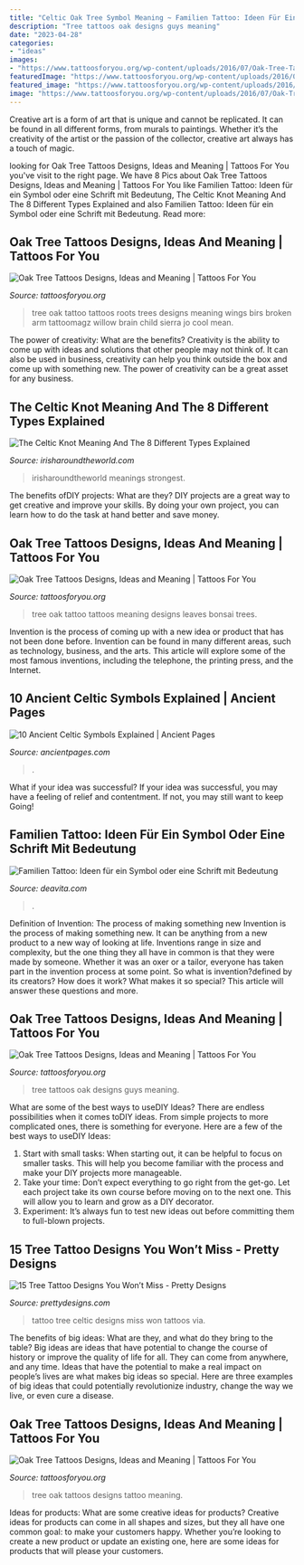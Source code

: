```yaml
---
title: "Celtic Oak Tree Symbol Meaning ~ Familien Tattoo: Ideen Für Ein Symbol Oder Eine Schrift Mit Bedeutung"
description: "Tree tattoos oak designs guys meaning"
date: "2023-04-28"
categories:
- "ideas"
images:
- "https://www.tattoosforyou.org/wp-content/uploads/2016/07/Oak-Tree-Tattoos-for-Guys.jpg"
featuredImage: "https://www.tattoosforyou.org/wp-content/uploads/2016/03/Oak-Tree-Tattoo-Color.jpg"
featured_image: "https://www.tattoosforyou.org/wp-content/uploads/2016/03/Tattoos-of-Oak-Trees.jpg"
image: "https://www.tattoosforyou.org/wp-content/uploads/2016/07/Oak-Tree-Tattoos-for-Guys.jpg"
---
```



Creative art is a form of art that is unique and cannot be replicated. It can be found in all different forms, from murals to paintings. Whether it’s the creativity of the artist or the passion of the collector, creative art always has a touch of magic.

	

		
looking for Oak Tree Tattoos Designs, Ideas and Meaning | Tattoos For You you've visit to the right page. We have 8 Pics about Oak Tree Tattoos Designs, Ideas and Meaning | Tattoos For You like Familien Tattoo: Ideen für ein Symbol oder eine Schrift mit Bedeutung, The Celtic Knot Meaning And The 8 Different Types Explained and also Familien Tattoo: Ideen für ein Symbol oder eine Schrift mit Bedeutung. Read more:
		
    
## Oak Tree Tattoos Designs, Ideas And Meaning | Tattoos For You

<img loading=lazy src="https://www.tattoosforyou.org/wp-content/uploads/2016/03/Tattoos-of-Oak-Trees.jpg" onerror="this.onerror=null;this.src='https://tse3.mm.bing.net/th?id=OIP.9SaZNnRF-GEl9qYxgBUSyQHaHa&amp;pid=15.1';" alt="Oak Tree Tattoos Designs, Ideas and Meaning | Tattoos For You">

_Source: tattoosforyou.org_

>tree oak tattoo tattoos roots trees designs meaning wings birs broken arm tattoomagz willow brain child sierra jo cool mean. 

	

The power of creativity: What are the benefits?
Creativity is the ability to come up with ideas and solutions that other people may not think of. It can also be used in business, creativity can help you think outside the box and come up with something new. The power of creativity can be a great asset for any business.

    
## The Celtic Knot Meaning And The 8 Different Types Explained

<img loading=lazy src="https://irisharoundtheworld.com/wp-content/uploads/2020/11/Sailors-Knot-celtic-symbol-pin-683x1024.png" onerror="this.onerror=null;this.src='https://tse1.mm.bing.net/th?id=OIP.B_WxYEjcFKjYjhFdXm4K0QHaLG&amp;pid=15.1';" alt="The Celtic Knot Meaning And The 8 Different Types Explained">

_Source: irisharoundtheworld.com_

>irisharoundtheworld meanings strongest. 

	

The benefits ofDIY projects: What are they?
DIY projects are a great way to get creative and improve your skills. By doing your own project, you can learn how to do the task at hand better and save money.

    
## Oak Tree Tattoos Designs, Ideas And Meaning | Tattoos For You

<img loading=lazy src="https://www.tattoosforyou.org/wp-content/uploads/2016/03/Oak-Tree-Tattoo-Color.jpg" onerror="this.onerror=null;this.src='https://tse2.mm.bing.net/th?id=OIP.omwD66TlF32nimR1NSDlygHaJ3&amp;pid=15.1';" alt="Oak Tree Tattoos Designs, Ideas and Meaning | Tattoos For You">

_Source: tattoosforyou.org_

>tree oak tattoo tattoos meaning designs leaves bonsai trees. 

	

Invention is the process of coming up with a new idea or product that has not been done before. Invention can be found in many different areas, such as technology, business, and the arts. This article will explore some of the most famous inventions, including the telephone, the printing press, and the Internet.

    
## 10 Ancient Celtic Symbols Explained | Ancient Pages

<img loading=lazy src="https://www.ancientpages.com/wp-content/uploads/2016/05/celticgreenman.jpg" onerror="this.onerror=null;this.src='https://tse2.mm.bing.net/th?id=OIP.3poOqgbPSLro2_6qU8DMtQHaHa&amp;pid=15.1';" alt="10 Ancient Celtic Symbols Explained | Ancient Pages">

_Source: ancientpages.com_

>. 

	

What if your idea was successful?
If your idea was successful, you may have a feeling of relief and contentment. If not, you may still want to keep Going!

    
## Familien Tattoo: Ideen Für Ein Symbol Oder Eine Schrift Mit Bedeutung

<img loading=lazy src="https://deavita.com/wp-content/uploads/2018/07/keltischer-lebensbaum-symbol-familienbaum-tattoo.jpg" onerror="this.onerror=null;this.src='https://tse1.mm.bing.net/th?id=OIP.ZdLccEWKHVnJYlHqN_MNrQHaJ3&amp;pid=15.1';" alt="Familien Tattoo: Ideen für ein Symbol oder eine Schrift mit Bedeutung">

_Source: deavita.com_

>. 

	

Definition of Invention: The process of making something new
Invention is the process of making something new. It can be anything from a new product to a new way of looking at life. Inventions range in size and complexity, but the one thing they all have in common is that they were made by someone. Whether it was an oxer or a tailor, everyone has taken part in the invention process at some point. So what is invention?defined by its creators? How does it work? What makes it so special? This article will answer these questions and more.

    
## Oak Tree Tattoos Designs, Ideas And Meaning | Tattoos For You

<img loading=lazy src="https://www.tattoosforyou.org/wp-content/uploads/2016/07/Oak-Tree-Tattoos-for-Guys.jpg" onerror="this.onerror=null;this.src='https://tse1.mm.bing.net/th?id=OIP.PE6f_o5KN4FY5H0cnTYEeAAAAA&amp;pid=15.1';" alt="Oak Tree Tattoos Designs, Ideas and Meaning | Tattoos For You">

_Source: tattoosforyou.org_

>tree tattoos oak designs guys meaning. 

	

What are some of the best ways to useDIY Ideas?
There are endless possibilities when it comes toDIY ideas. From simple projects to more complicated ones, there is something for everyone. Here are a few of the best ways to useDIY Ideas: 
1. Start with small tasks: When starting out, it can be helpful to focus on smaller tasks. This will help you become familiar with the process and make your DIY projects more manageable. 
2. Take your time: Don’t expect everything to go right from the get-go. Let each project take its own course before moving on to the next one. This will allow you to learn and grow as a DIY decorator. 
3. Experiment: It’s always fun to test new ideas out before committing them to full-blown projects.

    
## 15 Tree Tattoo Designs You Won’t Miss - Pretty Designs

<img loading=lazy src="http://www.prettydesigns.com/wp-content/uploads/2014/12/Celtic-Tree-Tattoo.jpg" onerror="this.onerror=null;this.src='https://tse1.mm.bing.net/th?id=OIP.5zD_n2DPibv7VQAld-xlIwHaJ4&amp;pid=15.1';" alt="15 Tree Tattoo Designs You Won’t Miss - Pretty Designs">

_Source: prettydesigns.com_

>tattoo tree celtic designs miss won tattoos via. 

	

The benefits of big ideas: What are they, and what do they bring to the table?
Big ideas are ideas that have potential to change the course of history or improve the quality of life for all. They can come from anywhere, and any time. Ideas that have the potential to make a real impact on people’s lives are what makes big ideas so special. Here are three examples of big ideas that could potentially revolutionize industry, change the way we live, or even cure a disease.

    
## Oak Tree Tattoos Designs, Ideas And Meaning | Tattoos For You

<img loading=lazy src="https://www.tattoosforyou.org/wp-content/uploads/2016/03/Oak-Tree-Tattoo-Designs.jpg" onerror="this.onerror=null;this.src='https://tse1.mm.bing.net/th?id=OIP.A8RDy89ODD1RMAI5F5yhTgHaJ4&amp;pid=15.1';" alt="Oak Tree Tattoos Designs, Ideas and Meaning | Tattoos For You">

_Source: tattoosforyou.org_

>tree oak tattoos designs tattoo meaning. 

	

Ideas for products: What are some creative ideas for products?
Creative ideas for products can come in all shapes and sizes, but they all have one common goal: to make your customers happy. Whether you’re looking to create a new product or update an existing one, here are some ideas for products that will please your customers.

